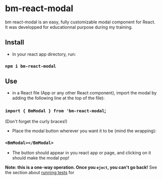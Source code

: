 # bm-react-modal

bm react-modal is an easy, fully customizable modal component for React. It was developped for educationnal purpose during my training.

## Install

- In your react app directory, run:

### `npm i bm-react-modal`

## Use

- in a React file (App or any other React component), import the modal by adding the following line at the top of the file):

### `import { BmModal } from 'bm-react-modal`;

(Don't forget the curly braces!)

- Place the modal button wherever you want it to be (mind the wrapping):

### `<BmModal></BmModal>`

- The button should appear in you react app or page, and clicking on it should make the modal pop!

**Note: this is a one-way operation. Once you `eject`, you can't go back!**
See the section about [running tests](https://facebook.github.io/create-react-app/docs/running-tests) for
